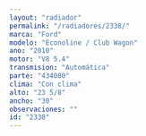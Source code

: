 ```yaml
---
layout: "radiador"
permalink: "/radiadores/2338/"
marca: "Ford"
modelo: "Econoline / Club Wagon"
ano: "2010"
motor: "V8 5.4"
transmision: "Automática"
parte: "434080"
clima: "Con clima"
alto: "23 5/8"
ancho: "30"
observaciones: ""
id: "2338"
---
```


